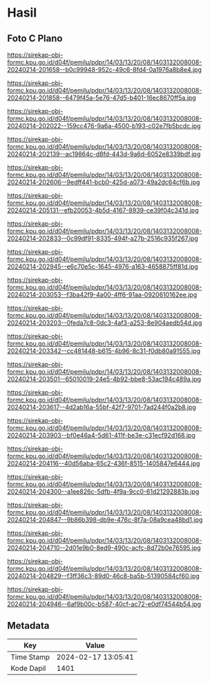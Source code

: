 # Hasil

## Foto C Plano

https://sirekap-obj-formc.kpu.go.id/d04f/pemilu/pdpr/14/03/13/20/08/1403132008008-20240214-201658--b0c99948-952c-49c6-8fd4-0a1976a8b8e4.jpg

https://sirekap-obj-formc.kpu.go.id/d04f/pemilu/pdpr/14/03/13/20/08/1403132008008-20240214-201858--6479f45a-5e76-47d5-b401-16ec8670ff5a.jpg

https://sirekap-obj-formc.kpu.go.id/d04f/pemilu/pdpr/14/03/13/20/08/1403132008008-20240214-202022--159cc476-9a6a-4500-b193-c02e7fb5bcdc.jpg

https://sirekap-obj-formc.kpu.go.id/d04f/pemilu/pdpr/14/03/13/20/08/1403132008008-20240214-202139--ac19864c-d8fd-443d-9a6d-6052e8339bdf.jpg

https://sirekap-obj-formc.kpu.go.id/d04f/pemilu/pdpr/14/03/13/20/08/1403132008008-20240214-202606--9edff441-bcb0-425d-a073-49a2dc64cf6b.jpg

https://sirekap-obj-formc.kpu.go.id/d04f/pemilu/pdpr/14/03/13/20/08/1403132008008-20240214-205131--efb20053-4b5d-4167-8939-ce39f04c341d.jpg

https://sirekap-obj-formc.kpu.go.id/d04f/pemilu/pdpr/14/03/13/20/08/1403132008008-20240214-202833--0c99df91-8335-494f-a27b-2516c935f267.jpg

https://sirekap-obj-formc.kpu.go.id/d04f/pemilu/pdpr/14/03/13/20/08/1403132008008-20240214-202945--e6c70e5c-1645-4976-a163-4658875ff81d.jpg

https://sirekap-obj-formc.kpu.go.id/d04f/pemilu/pdpr/14/03/13/20/08/1403132008008-20240214-203053--f3ba42f9-4a00-4ff6-91aa-0920610162ee.jpg

https://sirekap-obj-formc.kpu.go.id/d04f/pemilu/pdpr/14/03/13/20/08/1403132008008-20240214-203203--0feda7c8-0dc3-4af3-a253-8e904aedb54d.jpg

https://sirekap-obj-formc.kpu.go.id/d04f/pemilu/pdpr/14/03/13/20/08/1403132008008-20240214-203342--cc481448-b615-4b96-8c31-f0db80a91555.jpg

https://sirekap-obj-formc.kpu.go.id/d04f/pemilu/pdpr/14/03/13/20/08/1403132008008-20240214-203501--65010019-24e5-4b92-bbe8-53ac194c489a.jpg

https://sirekap-obj-formc.kpu.go.id/d04f/pemilu/pdpr/14/03/13/20/08/1403132008008-20240214-203617--4d2ab16a-55bf-42f7-9701-7ad244f0a2b8.jpg

https://sirekap-obj-formc.kpu.go.id/d04f/pemilu/pdpr/14/03/13/20/08/1403132008008-20240214-203903--bf0e46a4-5d61-411f-be3e-c31ecf92d168.jpg

https://sirekap-obj-formc.kpu.go.id/d04f/pemilu/pdpr/14/03/13/20/08/1403132008008-20240214-204116--40d56aba-65c2-436f-8515-1405847e6444.jpg

https://sirekap-obj-formc.kpu.go.id/d04f/pemilu/pdpr/14/03/13/20/08/1403132008008-20240214-204300--a1ee826c-5dfb-4f9a-9cc0-61d21292883b.jpg

https://sirekap-obj-formc.kpu.go.id/d04f/pemilu/pdpr/14/03/13/20/08/1403132008008-20240214-204847--9b86b398-db9e-476c-8f7a-08a9cea48bd1.jpg

https://sirekap-obj-formc.kpu.go.id/d04f/pemilu/pdpr/14/03/13/20/08/1403132008008-20240214-204710--2d01e9b0-8ed9-490c-acfc-8d72b0e76595.jpg

https://sirekap-obj-formc.kpu.go.id/d04f/pemilu/pdpr/14/03/13/20/08/1403132008008-20240214-204829--f3ff36c3-89d0-46c8-ba5b-51390584cf60.jpg

https://sirekap-obj-formc.kpu.go.id/d04f/pemilu/pdpr/14/03/13/20/08/1403132008008-20240214-204946--6af9b00c-b587-40cf-ac72-e0df74544b54.jpg


## Metadata

| Key        | Value               |
| ---------- | ------------------- |
| Time Stamp | 2024-02-17 13:05:41 |
| Kode Dapil | 1401                |



